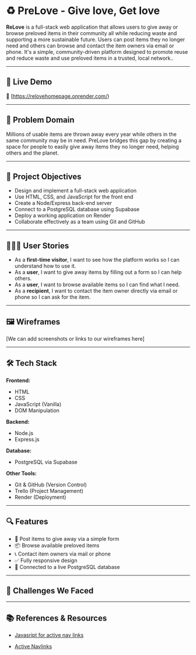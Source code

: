 
# ♻️ PreLove - Give love, Get love

**ReLove** is a full-stack web application that allows users to give away or browse preloved items in their community all while reducing waste and supporting a more sustainable future. Users can post items they no longer need and others can browse and contact the item owners via email or phone. It's a simple, community-driven platform designed to promote reuse and reduce waste and use  preloved items in a trusted, local network.. 


---

## 🚀 Live Demo

🔗 [https://relovehomepage.onrender.com/)

---

## 🧠 Problem Domain

Millions of usable items are thrown away every year while others in the same community may be in need. PreLove bridges this gap by creating a space for people to easily give away items they no longer need, helping others and the planet.

---

## 🎯 Project Objectives

- Design and implement a full-stack web application
- Use HTML, CSS, and JavaScript for the front end
- Create a Node/Express back-end server
- Connect to a PostgreSQL database using Supabase
- Deploy a working application on Render
- Collaborate effectively as a team using Git and GitHub

---

## 🧍‍♀️🧍 User Stories

- As a **first-time visitor**, I want to see how the platform works so I can understand how to use it.
- As a **user**, I want to give away items by filling out a form so I can help others.
- As a **user**, I want to browse available items so I can find what I need.
- As a **recipient**, I want to contact the item owner directly via email or phone so I can ask for the item.

---

## 🖼️ Wireframes

[We can add screenshots or links to our wireframes here]

---

## 🛠️ Tech Stack

**Frontend:**
- HTML
- CSS
- JavaScript (Vanilla)
- DOM Manipulation

**Backend:**
- Node.js
- Express.js

**Database:**
- PostgreSQL via Supabase

**Other Tools:**
- Git & GitHub (Version Control)
- Trello (Project Management)
- Render (Deployment)

---

## 🔍 Features

- 🧾 Post items to give away via a simple form
- 📦 Browse available preloved items
- 📞 Contact item owners via mail or phone
- ✅ Fully responsive design
- 📁 Connected to a live PostgreSQL database

---

## 🧱 Challenges We Faced


---

## 📚 References & Resources


* [Javasript for active nav links](https://www.youtube.com/watch?v=bEOwXmd9Mc8)

* [Active Navlinks](https://stackoverflow.com/questions/72050328/add-active-class-to-navbar-element-when-clicked)